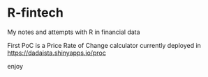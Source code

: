 # R-fintech
My notes and attempts with R in financial data

First PoC is a Price Rate of Change calculator currently deployed in
https://dadaista.shinyapps.io/proc

enjoy

